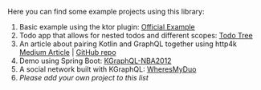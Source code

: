 Here you can find some example projects using this library:

1. Basic example using the ktor plugin: [Official Example](https://github.com/aPureBase/KGraphQL/tree/main/kgraphql-example)
1. Todo app that allows for nested todos and different scopes: [Todo Tree](https://github.com/MattLangsenkamp/TodoTree)
1. An article about pairing Kotlin and GraphQL together using http4k [Medium Article](https://medium.com/@pagakrivos/graphql-and-kotlin-e5d17162d169) | [GitHub repo](https://github.com/pagidas/kgraphql-http4k-demo)
1. Demo using Spring Boot: [KGraphQL-NBA2012](https://github.com/pgutkowski/KGraphQL-NBA2012)
1. A social network built with KGraphQL: [WheresMyDuo](https://github.com/NathanPB/WheresMyDuo)
1. *Please add your own project to this list*
